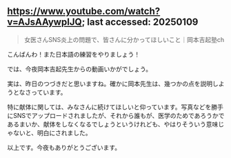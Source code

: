 ## https://www.youtube.com/watch?v=AJsAAywpIJQ; last accessed: 20250109

> 女医さんSNS炎上の問題で、皆さんに分かってほしいこと｜岡本吉起塾ch 

こんばんわ！また日本語の練習をやりましょう！

では、今夜岡本吉起先生からの動画いかがでしょう。

実は、昨日のつづきだと思いますね。確かに岡本先生は、幾つかの点を説明しようとなさっています。

特に献体に関しては、みなさんに続けてほしいと仰っています。写真などを勝手にSNSでアップロードされましたが、それから誰もが、医学のためであろうかであるまいか、献体をしなくなるでしょうというけれども、やはりそういう意味じゃないと、明白にされました。

以上です。今夜もありがとうございます。
